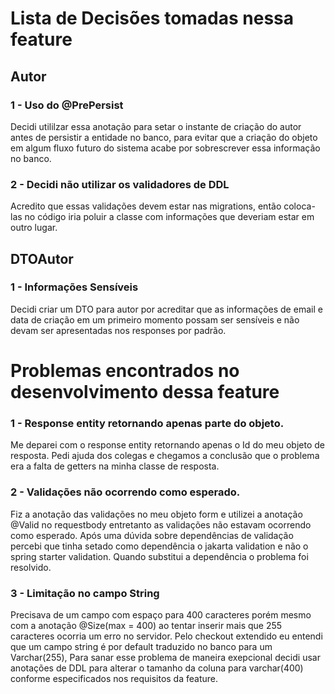 # Lista de Decisões tomadas nessa feature

## Autor

### 1 - Uso do @PrePersist

Decidi utililzar essa anotação para setar o instante de criação do autor antes de persistir a entidade no banco, para evitar que a criação do objeto em algum fluxo futuro do sistema acabe por sobrescrever essa informação no banco.

### 2 - Decidi não utilizar os validadores de DDL

Acredito que essas validações devem estar nas migrations, então coloca-las no código iria poluir a classe com informações que deveriam estar em outro lugar.

## DTOAutor

### 1 - Informações Sensíveis
Decidi criar um DTO para autor por acreditar que as informações de email e data de criação em um primeiro momento possam ser sensíveis e não devam ser apresentadas nos responses por padrão.

# Problemas encontrados no desenvolvimento dessa feature

### 1 - Response entity retornando apenas parte do objeto.

Me deparei com o response entity retornando apenas o Id do meu objeto de resposta.
Pedi ajuda dos colegas e chegamos a conclusão que o problema era a falta de getters na minha classe de resposta.

### 2 - Validações não ocorrendo como esperado.

Fiz a anotação das validações no meu objeto form e utilizei a anotação @Valid no requestbody entretanto as validações não estavam ocorrendo como esperado. 
Após uma dúvida sobre dependências de validação percebi que tinha setado como dependência o jakarta validation e não o spring starter validation. Quando substitui a dependência o problema foi resolvido.

### 3 - Limitação no campo String

Precisava de um campo com espaço para 400 caracteres porém mesmo com a anotação @Size(max = 400) ao tentar inserir mais que 255 caracteres ocorria um erro no servidor.
Pelo checkout extendido eu entendi que um campo string é por default traduzido no banco para um Varchar(255), Para sanar esse problema de maneira exepcional decidi usar anotações de DDL para alterar o tamanho da coluna para varchar(400) conforme especificados nos requisitos da feature.


